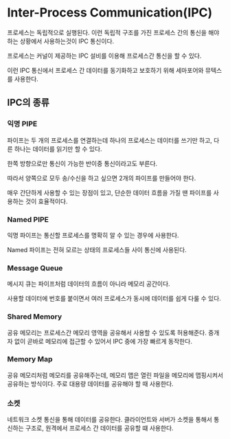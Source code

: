 # Inter-Process Communication(IPC)

프로세스는 독립적으로 실행된다. 이런 독립적 구조를 가진 프로세스 간의 통신을 해야 하는 상황에서 사용하는것이 IPC 통신이다.

프로세스는 커널이 제공하는 IPC 설비를 이용해 프로세스간 통신을 할 수 있다.

이런 IPC 통신에서 프로세스 간 데이터를 동기화하고 보호하기 위해 세마포어와 뮤텍스를 사용한다.

## IPC의 종류

### 익명 PIPE

파이프는 두 개의 프로세스를 연결하는데 하나의 프로세스는 데이터를 쓰기만 하고, 다른 하나는 데이터를 읽기만 할 수 있다.

한쪽 방향으로만 통신이 가능한 반이중 통신이라고도 부른다.

따라서 양쪽으로 모두 송/수신을 하고 싶으면 2개의 파이프를 만들어야 한다.

매우 간단하게 사용할 수 있는 장점이 있고, 단순한 데이터 흐름을 가질 땐 파이프를 사용하는 것이 효율적이다.

### Named PIPE

익명 파이프는 통신할 프로세스를 명확히 알 수 있는 경우에 사용한다.

Named 파이프는 전혀 모르는 상태의 프로세스들 사이 통신에 사용된다.

### Message Queue

메시지 큐는 파이프처럼 데이터의 흐름이 아니라 메모리 공간이다.

사용할 데이터에 번호를 붙이면서 여러 프로세스가 동시에 데이터를 쉽게 다룰 수 있다.

### Shared Memory

공유 메모리는 프로세스간 메모리 영역을 공유해서 사용할 수 있도록 허용해준다. 중개자 없이 곧바로 메모리에 접근할 수 있어서 IPC 중에 가장 빠르게 동작한다.

### Memory Map

공유 메모리처럼 메모리를 공유해주는데, 메모리 맵은 열린 파일을 메모리에 맵핑시켜서 공유하는 방식이다. 주로 대용량 데이터를 공유해야 할 때 사용한다.

### 소켓

네트워크 소켓 통신을 통해 데이터를 공유한다. 클라이언트와 서버가 소켓을 통해서 통신하는 구조로, 원격에서 프로세스 간 데이터를 공유할 떄 사용한다.

